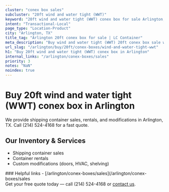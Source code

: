 ```yaml
---
cluster: "conex box sales"
subcluster: "20ft wind and water tight (WWT)"
keyword: "20ft wind and water tight (WWT) conex box for sale Arlington, TX"
intent: "Transactional-Local"
page_type: "Location-Product"
city: "Arlington, TX"
title_tag: "Arlington 20ft conex box for sale | LC Container"
meta_description: "Buy wind and water tight (WWT) 20ft conex box sale with local delivery in Arlington, TX. LC Container — local Since 2003. Request a fast quote today."
url_slug: "/arlington/buy/20ft/conex-boxes/wind-and-water-tight-wwt"
h1: "Buy 20ft wind and water tight (WWT) conex box in Arlington"
internal_links: "/arlington/conex-boxes/sales"
priority: 3
notes: "NaN"
noindex: true
---
```


# Buy 20ft wind and water tight (WWT) conex box in Arlington

We provide shipping container sales, rentals, and modifications in Arlington, TX. Call (214) 524-4168 for a fast quote.

## Our Inventory & Services
- Shipping container sales
- Container rentals
- Custom modifications (doors, HVAC, shelving)

<div data-section="internal-links">
### Helpful links
- [/arlington/conex-boxes/sales](/arlington/conex-boxes/sales
</div>

<div data-section="cta">
Get your free quote today — call (214) 524-4168 or <a href="/contact">contact us</a>.
</div>

<script type="application/ld+json">{"@context":"https://schema.org","@type":"FAQPage","mainEntity":[{"@type":"Question","name":"How much does delivery cost in Arlington, TX?","acceptedAnswer":{"@type":"Answer","text":"Delivery costs vary by distance and container size. Most deliveries in Arlington, TX range from $150-$300. Call (214) 524-4168 for an exact quote based on your specific location."}},{"@type":"Question","name":"Do you offer financing or payment plans?","acceptedAnswer":{"@type":"Answer","text":"We accept major credit cards, checks, and can discuss commercial terms for bulk purchases. Call (214) 524-4168 to discuss options."}},{"@type":"Question","name":"Can you customize containers in Arlington, TX?","acceptedAnswer":{"@type":"Answer","text":"Yes — we perform modifications like doors, HVAC, insulation, and shelving. Request a custom quote at (214) 524-4168 or via our contact form."}}]}</script>
